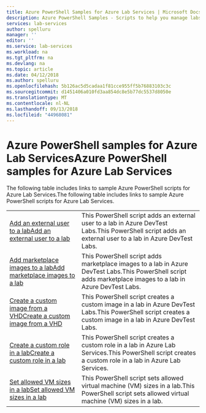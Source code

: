 ```yaml
---
title: Azure PowerShell Samples for Azure Lab Services | Microsoft Docs
description: Azure PowerShell Samples - Scripts to help you manage labs in Azure Lab Services
services: lab-services
author: spelluru
manager: ''
editor: ''
ms.service: lab-services
ms.workload: na
ms.tgt_pltfrm: na
ms.devlang: na
ms.topic: article
ms.date: 04/12/2018
ms.author: spelluru
ms.openlocfilehash: 5b126ac5d5cadaa1f81cce955ff5b76883103c3c
ms.sourcegitcommit: d1451406a010fd3aa854dc8e5b77dc5537d8050e
ms.translationtype: MT
ms.contentlocale: nl-NL
ms.lasthandoff: 09/13/2018
ms.locfileid: "44968081"
---
```

# <a name="azure-powershell-samples-for-azure-lab-services"></a><span data-ttu-id="c187d-103">Azure PowerShell samples for Azure Lab Services</span><span class="sxs-lookup"><span data-stu-id="c187d-103">Azure PowerShell samples for Azure Lab Services</span></span>

<span data-ttu-id="c187d-104">The following table includes links to sample Azure PowerShell scripts for Azure Lab Services.</span><span class="sxs-lookup"><span data-stu-id="c187d-104">The following table includes links to sample Azure PowerShell scripts for Azure Lab Services.</span></span>

| |  |
|---|---|
|[<span data-ttu-id="c187d-105">Add an external user to a lab</span><span class="sxs-lookup"><span data-stu-id="c187d-105">Add an external user to a lab</span></span>](scripts/add-external-user-to-lab.md?toc=%2fpowershell%2fmodule%2ftoc.json)| <span data-ttu-id="c187d-106">This PowerShell script adds an external user to a lab in Azure DevTest Labs.</span><span class="sxs-lookup"><span data-stu-id="c187d-106">This PowerShell script adds an external user to a lab in Azure DevTest Labs.</span></span> |
|[<span data-ttu-id="c187d-107">Add marketplace images to a lab</span><span class="sxs-lookup"><span data-stu-id="c187d-107">Add marketplace images to a lab</span></span>](scripts/add-marketplace-images-to-lab.md?toc=%2fpowershell%2fmodule%2ftoc.json)| <span data-ttu-id="c187d-108">This PowerShell script adds marketplace images to a lab in Azure DevTest Labs.</span><span class="sxs-lookup"><span data-stu-id="c187d-108">This PowerShell script adds marketplace images to a lab in Azure DevTest Labs.</span></span> |
|[<span data-ttu-id="c187d-109">Create a custom image from a VHD</span><span class="sxs-lookup"><span data-stu-id="c187d-109">Create a custom image from a VHD</span></span>](scripts/create-custom-image-from-vhd.md?toc=%2fpowershell%2fmodule%2ftoc.json)| <span data-ttu-id="c187d-110">This PowerShell script creates a custom image in a lab in Azure DevTest Labs.</span><span class="sxs-lookup"><span data-stu-id="c187d-110">This PowerShell script creates a custom image in a lab in Azure DevTest Labs.</span></span> |
|[<span data-ttu-id="c187d-111">Create a custom role in a lab</span><span class="sxs-lookup"><span data-stu-id="c187d-111">Create a custom role in a lab</span></span>](scripts/create-custom-role-in-lab.md?toc=%2fpowershell%2fmodule%2ftoc.json)| <span data-ttu-id="c187d-112">This PowerShell script creates a custom role in a lab in Azure Lab Services.</span><span class="sxs-lookup"><span data-stu-id="c187d-112">This PowerShell script creates a custom role in a lab in Azure Lab Services.</span></span> |
|[<span data-ttu-id="c187d-113">Set allowed VM sizes in a lab</span><span class="sxs-lookup"><span data-stu-id="c187d-113">Set allowed VM sizes in a lab</span></span>](scripts/set-allowed-vm-sizes-in-lab.md?toc=%2fpowershell%2fmodule%2ftoc.json)| <span data-ttu-id="c187d-114">This PowerShell script sets allowed virtual machine (VM) sizes in a lab.</span><span class="sxs-lookup"><span data-stu-id="c187d-114">This PowerShell script sets allowed virtual machine (VM) sizes in a lab.</span></span> |

